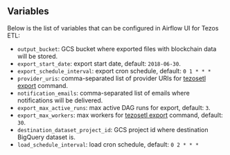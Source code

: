 ## Variables

Below is the list of variables that can be configured in Airflow UI for Tezos ETL: 

- `output_bucket`: GCS bucket where exported files with blockchain data will be stored. 
- `export_start_date`: export start date, default: `2018-06-30`.
- `export_schedule_interval`: export cron schedule, default: `0 1 * * *`
- `provider_uris`: comma-separated list of provider URIs for [tezosetl export](https://tezos-etl.readthedocs.io/en/latest/commands/#export) command.
- `notification_emails`: comma-separated list of emails where notifications will be delivered.
- `export_max_active_runs`: max active DAG runs for export, default: `3`.
- `export_max_workers`: max workers for [tezosetl export](https://tezos-etl.readthedocs.io/en/latest/commands/#export) command, default: `30`.
- `destination_dataset_project_id`: GCS project id where destination BigQuery dataset is. 
- `load_schedule_interval`: load cron schedule, default: `0 2 * * *`
